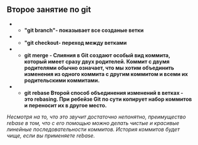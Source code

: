 ## Второе занятие по git 

 * * **"git branch"- показывает все созданые ветки** 

 * * **"git checkout- переход между ветками**

* *  **git merge - Слияния в Git создают особый вид коммита, который имеет сразу двух родителей. Коммит с двумя родителями обычно означает, что мы хотим объединить изменения из одного коммита с другим коммитом и всеми их родительскими коммитами.**

* * **git rebase  Второй способ объединения изменений в ветках - это rebasing. При ребейзе Git по сути копирует набор коммитов и переносит их в другое место.**

*Несмотря на то, что это звучит достаточно непонятно, преимущество rebase в том, что c его помощью можно делать чистые и красивые линейные последовательности коммитов. История коммитов будет чище, если вы применяете rebase.*


